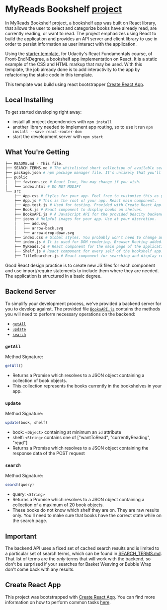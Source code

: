 # MyReads Bookshelf [project](https://myreads-bookshelf.netlify.com)

In MyReads Bookshelf project, a bookshelf app was built on React library, that allows the user to select and categorize books have already read, are currently reading, or want to read. The project emphasizes using React to build the application and provides an API server and client library to use in order to persist information as user interact with the application.

Using the [starter template](https://github.com/udacity/reactnd-project-myreads-starter), for Udacity's React Fundamentals course, of Front-EndNDegree, a bookshelf app implementation on React. It is a static example of the CSS and HTML markup that may be used. With this template, the job already done is to add interactivity to the app by refactoring the static code in this template.

This template was build using react bootstrapper [Create React App](https://github.com/facebookincubator/create-react-app).

## Local Installing

To get started developing right away:

* install all project dependencies with `npm install`
* another library needed to implement app routing, so to use it run `npm install --save react-router-dom`
* start the development server with `npm start`

## What You're Getting
```bash
├── README.md - This file.
├── SEARCH_TERMS.md # The whitelisted short collection of available search terms for you to use with your app.
├── package.json # npm package manager file. It's unlikely that you'll need to modify this.
├── public
│   ├── favicon.ico # React Icon, You may change if you wish.
│   └── index.html # DO NOT MODIFY
└── src
    ├── App.css # Styles for your app. Feel free to customize this as you desire.
    ├── App.js # This is the root of your app. React main component.
    ├── App.test.js # Used for testing. Provided with Create React App.
    ├── Book.js # React component to display books on shelves.
    ├── BooksAPI.js # A JavaScript API for the provided Udacity backend. Instructions for the methods are below.
    ├── icons # Helpful images for your app. Use at your discretion.
    │   ├── add.svg
    │   ├── arrow-back.svg
    │   └── arrow-drop-down.svg
    ├── index.css # Global styles. You probably won't need to change anything here.
    └── index.js # It is used for DOM rendering. Browser Routing added.
    ├── MyReads.js # React component for the main page of the application.
    ├── Shelf.js # React component for every self of the bookshelf app.
    ├── TitleSearcher.js # React component for searching and display results.
```

Good React design practice is to create new JS files for each component and use import/require statements to include them where they are needed. The application is structured in a basic degree. 

## Backend Server

To simplify your development process, we've provided a backend server for you to develop against. The provided file [`BooksAPI.js`](src/BooksAPI.js) contains the methods you will need to perform necessary operations on the backend:

* [`getAll`](#getall)
* [`update`](#update)
* [`search`](#search)

### `getAll`

Method Signature:

```js
getAll()
```

* Returns a Promise which resolves to a JSON object containing a collection of book objects.
* This collection represents the books currently in the bookshelves in your app.

### `update`

Method Signature:

```js
update(book, shelf)
```

* book: `<Object>` containing at minimum an `id` attribute
* shelf: `<String>` contains one of ["wantToRead", "currentlyReading", "read"]  
* Returns a Promise which resolves to a JSON object containing the response data of the POST request

### `search`

Method Signature:

```js
search(query)
```

* query: `<String>`
* Returns a Promise which resolves to a JSON object containing a collection of a maximum of 20 book objects.
* These books do not know which shelf they are on. They are raw results only. You'll need to make sure that books have the correct state while on the search page.

## Important
The backend API uses a fixed set of cached search results and is limited to a particular set of search terms, which can be found in [SEARCH_TERMS.md](SEARCH_TERMS.md). That list of terms are the _only_ terms that will work with the backend, so don't be surprised if your searches for Basket Weaving or Bubble Wrap don't come back with any results.

## Create React App

This project was bootstrapped with [Create React App](https://github.com/facebookincubator/create-react-app). You can find more information on how to perform common tasks [here](https://github.com/facebookincubator/create-react-app/blob/master/packages/react-scripts/template/README.md).
